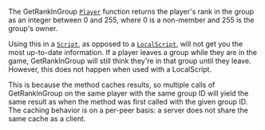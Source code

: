 The GetRankInGroup [`Player`](https://create.roblox.com/docs/reference/engine/classes/Player) function returns the player's rank in
the group as an integer between 0 and 255, where 0 is a non-member and 255
is the group's owner.

Using this in a [`Script`](https://create.roblox.com/docs/reference/engine/classes/Script), as opposed to a [`LocalScript`](https://create.roblox.com/docs/reference/engine/classes/LocalScript), will
not get you the most up-to-date information. If a player leaves a group
while they are in the game, GetRankInGroup will still think they're in
that group until they leave. However, this does not happen when used with
a LocalScript.

This is because the method caches results, so multiple calls of
GetRankInGroup on the same player with the same group ID will yield the
same result as when the method was first called with the given group ID.
The caching behavior is on a per-peer basis: a server does not share the
same cache as a client.